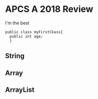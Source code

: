 # APCS A 2018 Review
I'm the best

```
public class myFirstCkass{
  public int age;
  }
```

## String


## Array


## ArrayList

